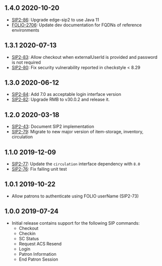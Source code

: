 ## 1.4.0 2020-10-20
 * [SIP2-86](https://issues.folio.org/browse/SIP2-86): Upgrade edge-sip2 to use Java 11 
 * [FOLIO-2706](https://issues.folio.org/browse/FOLIO-2706): Update dev documentation for FQDNs of reference environments

## 1.3.1 2020-07-13
 * [SIP2-83](https://issues.folio.org/browse/SIP2-83): Allow checkout when externalUserId is provided and password is not required
 * [SIP2-80](https://issues.folio.org/browse/SIP2-80): Fix security vulnerability reported in checkstyle < 8.29

## 1.3.0 2020-06-12
 * [SIP2-84](https://issues.folio.org/browse/SIP2-84): Add 7.0 as acceptable login interface version
 * [SIP2-82](https://issues.folio.org/browse/SIP2-82): Upgrade RMB to v30.0.2 and release it.

## 1.2.0 2020-03-18
 * [SIP2-43](https://issues.folio.org/browse/SIP2-43): Document SIP2 implementation
 * [SIP2-79](https://issues.folio.org/browse/SIP2-79): Migrate to new major version of item-storage, inventory, circulation

## 1.1.0 2019-12-09
 * [SIP2-77](https://issues.folio.org/browse/SIP2-77): Update the `circulation` interface
   dependency with `8.0`
 * [SIP2-76](https://issues.folio.org/browse/SIP2-76): Fix failing unit test

## 1.0.1 2019-10-22
 * Allow patrons to authenticate using FOLIO userName (SIP2-73) 

## 1.0.0 2019-07-24
 * Initial release contains support for the following SIP commands:
    * Checkout
    * Checkin
    * SC Status
    * Request ACS Resend
    * Login
    * Patron Information
    * End Patron Session
